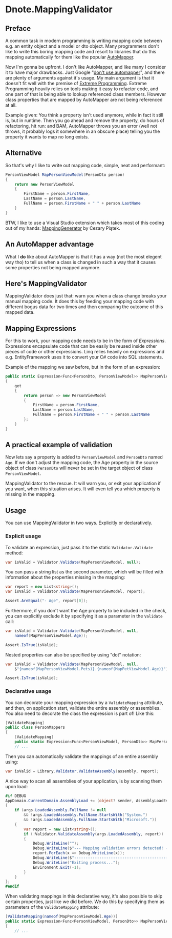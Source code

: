 ﻿# Dnote.MappingValidator
## Preface
A common task in modern programming is writing mapping code between e.g. an entity object and a model or dto object. Many programmers don't like to 
write this boring mapping code and resort to libraries that do this mapping automatically for them like the popular [AutoMapper](https://automapper.org/).

Now I'm gonna be upfront. I don't like AutoMapper, and like many I consider it to have major drawbacks.
Just Google "[don't use automapper](https://www.google.com/search?q=don%27t+use+automapper)", and there are plenty of arguments against it's usage.
My main argument is that it doesn't fit well with the premise of [Extreme Programming](https://en.wikipedia.org/wiki/Extreme_programming). Extreme 
Programming heavily relies on tools making it easy to refactor code, and one part of that is being able to lookup referenced class members. However
class properties that are mapped by AutoMapper are not being referenced at all. 

Example given: You think a property isn't used anymore, while in fact it still 
is, but in runtime. Then you go ahead and remove the property, do hours of refactoring, hit run: and BAM, AutoMapper throws you an error (well not 
throws, it probably logs it somewhere in an obscure place) telling you the property it wants to map no long exists.

## Alternative

So that's why I like to write out mapping code, simple, neat and performant:
```C#
PersonViewModel MapPersonViewModel(PersonDto person) 
{
    return new PersonViewModel
    {
        FirstName = person.FirstName,
        LastName = person.LastName,
        FullName = person.FirstName + " " + person.LastName
    }
}
```

BTW, I like to use a Visual Studio extension which takes most of this coding out of my hands: 
[MappingGenerator](https://github.com/cezarypiatek/MappingGenerator) by Cezary Piątek.

## An AutoMapper advantage

What I **do** like about AutoMapper is that it has a way (not the most elegent way tho) to tell us when a class is changed in such a way that it causes 
some properties not being mapped anymore.

## Here's MappingValidator

MappingValidator does just that: warn you when a class change breaks your manual mapping code. It does this by feeding your mapping code with 
different bogus data for two times and then comparing the outcome of this mapped data.

## Mapping Expressions

For this to work, your mapping code needs to be in the form of *Expressions*.
Expressions encapsulate code that can be easily be reused inside other pieces of code or other expressions. 
Linq relies heavily on expressions and e.g. EntityFramework uses it to convert your C# code into SQL statements.

Example of the mapping we saw before, but in the form of an expression:
```C#
public static Expression<Func<PersonDto, PersonViewModel>> MapPersonViewModel
{
    get 
    {
        return person => new PersonViewModel
        {
            FirstName = person.FirstName,
            LastName = person.LastName,
            FullName = person.FirstName + " " + person.LastName
        };
    }
}
```

## A practical example of validation

Now lets say a property is added to `PersonViewModel` and `PersonDto` named `Age`. If we don't adjust the mapping code, the Age property in the 
source object of class `PersonDto` will never be set in the target object of class `PersonViewModel`.

MappingValidator to the rescue. It will warn you, or exit your application if you want, when this situation arises. It will even tell you which 
property is missing in the mapping.

## Usage

You can use MappingValidator in two ways. Explicitly or declaratively.

### Explicit usage

To validate an expression, just pass it to the static `Validator.Validate` method:
```C#
var isValid = Validator.Validate(MapPersonViewModel, null);
```

You can pass a string list as the second parameter, which will be filled with information about the properties missing in the mapping:
```C#
var report = new List<string>();
var isValid = Validator.Validate(MapPersonViewModel, report);

Assert.AreEqual("- Age", report[0]);
```

Furthermore, if you don't want the Age property to be included in the check, you can explicitly exclude it by specifying it as a parameter in the 
`Validate` call:
```C#
var isValid = Validator.Validate(MapPersonViewModel, null, 
    nameof(MapPersonViewModel.Age));

Assert.IsTrue(isValid);
```

Nested properties can also be specified by using "dot" notation:
```C#
var isValid = Validator.Validate(MapPersonViewModel, null, 
    $"{nameof(MapPersonViewModel.Pets)}.{nameof(MapPetViewModel.Age)}");

Assert.IsTrue(isValid);
```

### Declarative usage

You can decorate your mapping expression by a `ValidateMapping` attribute, and then, on application start, validate the entire assembly or assemblies.
You also need to decorate the class the expression is part of! Like this:
```C#
[ValidateMapping]
public class PersonMappers
{
    [ValidateMapping]
    public static Expression<Func<PersonViewModel, PersonDto>> MapPersonViewModel
    // ...
```

Then you can automatically validate the mappings of an entire assembly using:
```C#
var isValid = Library.Validator.ValidateAssembly(assembly, report);
```

A nice way to scan all assemblies of your application, is by scanning them upon load:
```C#
#if DEBUG
AppDomain.CurrentDomain.AssemblyLoad += (object? sender, AssemblyLoadEventArgs args) => 
{
    if (args.LoadedAssembly.FullName != null 
        && !args.LoadedAssembly.FullName.StartsWith("System.") 
        && !args.LoadedAssembly.FullName.StartsWith("Microsoft."))
    {
        var report = new List<string>();
        if (!Validator.ValidateAssembly(args.LoadedAssembly, report))
        {
            Debug.WriteLine("");
            Debug.WriteLine($"--- Mapping validation errors detected! ----------------------------------------------------------------");
            report.ForEach(x => Debug.WriteLine(x));
            Debug.WriteLine($"--------------------------------------------------------------------------------------------------------");
            Debug.WriteLine("Exiting process...");
            Environment.Exit(-1);
        }
    }
};
#endif
```

When validating mappings in this declarative way, it's also possible to skip certain properties, just like we did before. We do this by specifying 
them as parameters of the `ValidateMapping` attribute:
```C#
[ValidateMapping(nameof(MapPersonViewModel.Age))]
public static Expression<Func<PersonViewModel, PersonDto>> MapPersonViewModel
{
    // ...
```

